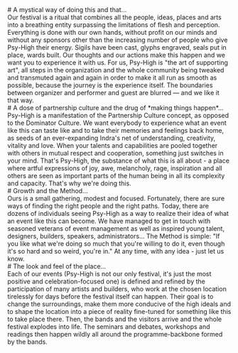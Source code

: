 <section class="about-s">
# A mystical way of doing this and that...

<div class="txt-col">
Our festival is a ritual that combines all the people, ideas, places and arts into a breathing entity surpassing the limitations of flesh and perception. Everything is done with our own hands, without profit on our minds and without any sponsors other than the increasing number of people who give Psy-High their energy. Sigils have been cast, glyphs engraved, seals put in place, wards built. Our thoughts and our actions make this happen and we want you to experience it with us. For us, Psy-High is "the art of supporting art", all steps in the organization and the whole community being tweaked and transmuted again and again in order to make it all run as smooth as possible, because the journey is the experience itself. The boundaries between organizer and performer and guest are blurred &mdash; and we like it that way.
</div>
</section>



<section class="about-s">
# A dose of partnership culture and the drug of *making things happen*...

<div class="txt-col">
Psy-High is a manifestation of the Partnership Culture concept, as opposed to the Dominator Culture. We want everybody to experience what an event like this can taste like and to take their memories and feelings back home, as seeds of an ever-expanding Indra's net of understanding, creativity, vitality and love. When your talents and capabilities are pooled together with others in mutual respect and cooperation, something just switches in your mind. That's Psy-High, the substance of what this is all about - a place where artful expressions of joy, awe, melancholy, rage, inspiration and all others are seen as important parts of the human being in all its complexity and capacity. That's why we're doing this.
</div>
</section>

<section class="about-s">
# Growth and the Method...

<div class="txt-col">
Ours is a small gathering, modest and focused. Fortunately, there are sure ways of finding the right people and the right paths. Today, there are dozens of individuals seeing Psy-High as a way to realize their idea of what an event like this can become. We have managed to get in touch with seasoned veterans of event management as well as inspired young talent, designers, builders, speakers, administrators... The Method is simple: "If you like what we're doing so much that you're willing to do it, even though it's so hard and so weird, you're in." At any time, with any idea - just let us know.
</div>
</section>


<section class="about-s">
# The look and feel of the place...
  
<div class="txt-col">
Each of our events (Psy-High is not our only festival, it's just the most positive and celebration-focused one) is defined and refined by the participation of many artists and builders, who work at the chosen location tirelessly for days before the festival itself can happen. Their goal is to change the surroundings, make them more conducive of the high ideals and to shape the location into a piece of reality fine-tuned for something like this to take place there. Then, the bands and the visitors arrive and the whole festival explodes into life. The seminars and debates, workshops and readings then happen wildly all around the programme-backbone formed by the bands.
</div>
</section>

